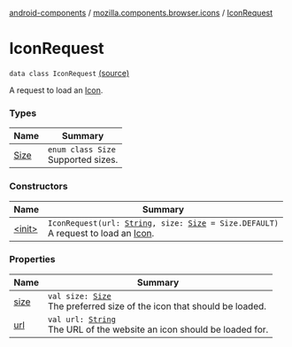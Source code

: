 [android-components](../../index.md) / [mozilla.components.browser.icons](../index.md) / [IconRequest](./index.md)

# IconRequest

`data class IconRequest` [(source)](https://github.com/mozilla-mobile/android-components/blob/master/components/browser/icons/src/main/java/mozilla/components/browser/icons/IconRequest.kt#L13)

A request to load an [Icon](../-icon/index.md).

### Types

| Name | Summary |
|---|---|
| [Size](-size/index.md) | `enum class Size`<br>Supported sizes. |

### Constructors

| Name | Summary |
|---|---|
| [&lt;init&gt;](-init-.md) | `IconRequest(url: `[`String`](https://kotlinlang.org/api/latest/jvm/stdlib/kotlin/-string/index.html)`, size: `[`Size`](-size/index.md)` = Size.DEFAULT)`<br>A request to load an [Icon](../-icon/index.md). |

### Properties

| Name | Summary |
|---|---|
| [size](size.md) | `val size: `[`Size`](-size/index.md)<br>The preferred size of the icon that should be loaded. |
| [url](url.md) | `val url: `[`String`](https://kotlinlang.org/api/latest/jvm/stdlib/kotlin/-string/index.html)<br>The URL of the website an icon should be loaded for. |
